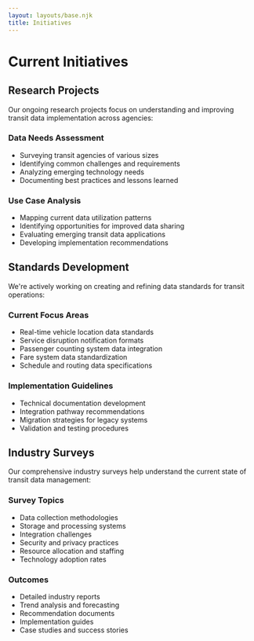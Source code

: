 ```yaml
---
layout: layouts/base.njk
title: Initiatives
---
```


# Current Initiatives

<div class="page-content">

## Research Projects

Our ongoing research projects focus on understanding and improving transit data implementation across agencies:

### Data Needs Assessment
- Surveying transit agencies of various sizes
- Identifying common challenges and requirements
- Analyzing emerging technology needs
- Documenting best practices and lessons learned

### Use Case Analysis
- Mapping current data utilization patterns
- Identifying opportunities for improved data sharing
- Evaluating emerging transit data applications
- Developing implementation recommendations

</div>

<div class="page-content">

## Standards Development

We're actively working on creating and refining data standards for transit operations:

### Current Focus Areas
- Real-time vehicle location data standards
- Service disruption notification formats
- Passenger counting system data integration
- Fare system data standardization
- Schedule and routing data specifications

### Implementation Guidelines
- Technical documentation development
- Integration pathway recommendations
- Migration strategies for legacy systems
- Validation and testing procedures

</div>

<div class="page-content">

## Industry Surveys

Our comprehensive industry surveys help understand the current state of transit data management:

### Survey Topics
- Data collection methodologies
- Storage and processing systems
- Integration challenges
- Security and privacy practices
- Resource allocation and staffing
- Technology adoption rates

### Outcomes
- Detailed industry reports
- Trend analysis and forecasting
- Recommendation documents
- Implementation guides
- Case studies and success stories

</div>
